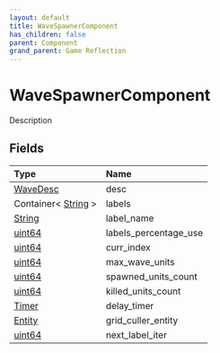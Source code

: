 ```yaml
---
layout: default
title: WaveSpawnerComponent
has_children: false
parent: Component
grand_parent: Game Reflection
---
```

# WaveSpawnerComponent
Description 

## Fields

| Type | Name |
|:----------|:--------------|
| [WaveDesc](/riftbreaker-wiki/docs/game-reflection/components/wave_desc/) | desc |
| Container< [String](/riftbreaker-wiki/docs/game-reflection/components/string/) > | labels |
| [String](/riftbreaker-wiki/docs/game-reflection/components/string/) | label_name |
| [uint64](/riftbreaker-wiki/docs/game-reflection/components/uint64/) | labels_percentage_use |
| [uint64](/riftbreaker-wiki/docs/game-reflection/components/uint64/) | curr_index |
| [uint64](/riftbreaker-wiki/docs/game-reflection/components/uint64/) | max_wave_units |
| [uint64](/riftbreaker-wiki/docs/game-reflection/components/uint64/) | spawned_units_count |
| [uint64](/riftbreaker-wiki/docs/game-reflection/components/uint64/) | killed_units_count |
| [Timer](/riftbreaker-wiki/docs/game-reflection/classes/timer/) | delay_timer |
| [Entity](/riftbreaker-wiki/docs/game-reflection/classes/entity/) | grid_culler_entity |
| [uint64](/riftbreaker-wiki/docs/game-reflection/components/uint64/) | next_label_iter |

